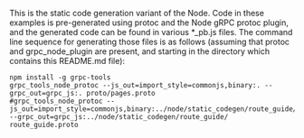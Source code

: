 
This is the static code generation variant of the Node. Code in these examples is pre-generated using protoc and
the Node gRPC protoc plugin, and the generated code can be found in various *_pb.js files. 
The command line sequence for generating those files is as follows (assuming that protoc and
grpc_node_plugin are present, and starting in the directory which contains this README.md 
file):
```
npm install -g grpc-tools
grpc_tools_node_protoc --js_out=import_style=commonjs,binary:. --grpc_out=grpc_js:. proto/pages.proto
#grpc_tools_node_protoc --js_out=import_style=commonjs,binary:../node/static_codegen/route_guide/ --grpc_out=grpc_js:../node/static_codegen/route_guide/ route_guide.proto
```